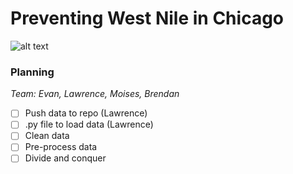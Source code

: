 # Preventing West Nile in Chicago
![alt text](https://github.com/west-nile-chicago/west-nile.png)
### Planning
*Team:  Evan, Lawrence, Moises, Brendan*

* [ ] Push data to repo (Lawrence)
* [ ] .py file to load data (Lawrence)
* [ ] Clean data
* [ ] Pre-process data
* [ ] Divide and conquer
